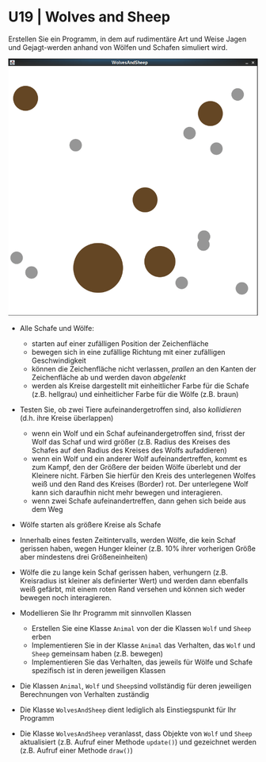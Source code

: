 # U19 | Wolves and Sheep

Erstellen Sie ein Programm, in dem auf rudimentäre Art und Weise Jagen und Gejagt-werden anhand von Wölfen und Schafen simuliert wird.

![Wolves&Sheep!](./docs/wolves&sheep_demo.gif)

- Alle Schafe und Wölfe:
  - starten auf einer zufälligen Position der Zeichenfläche
  - bewegen sich in eine zufällige Richtung mit einer zufälligen Geschwindigkeit
  - können die Zeichenfläche nicht verlassen, _prallen_ an den Kanten der Zeichenfläche ab und werden davon _abgelenkt_
  - werden als Kreise dargestellt mit einheitlicher Farbe für die Schafe (z.B. hellgrau) und einheitlicher Farbe für die Wölfe (z.B. braun)

- Testen Sie, ob zwei Tiere aufeinandergetroffen sind, also _kollidieren_ (d.h. ihre Kreise überlappen)
  - wenn ein Wolf und ein Schaf aufeinandergetroffen sind, frisst der Wolf das Schaf und wird größer (z.B. Radius des Kreises des Schafes auf den Radius des Kreises des Wolfs aufaddieren)
  - wenn ein Wolf und ein anderer Wolf aufeinandertreffen, kommt es zum Kampf, den der Größere der beiden Wölfe überlebt und der Kleinere nicht. Färben Sie hierfür den Kreis des unterlegenen Wolfes weiß und den Rand des Kreises (Border) rot. Der unterlegene Wolf kann sich daraufhin nicht mehr bewegen und interagieren.
  - wenn zwei Schafe aufeinandertreffen, dann gehen sich beide aus dem Weg
 
- Wölfe starten als größere Kreise als Schafe
- Innerhalb eines festen Zeitintervalls, werden Wölfe, die kein Schaf gerissen haben, wegen Hunger kleiner (z.B. 10% ihrer vorherigen Größe aber mindestens drei Größeneinheiten)
- Wölfe die zu lange kein Schaf gerissen haben, verhungern (z.B. Kreisradius ist kleiner als definierter Wert) und werden dann ebenfalls weiß gefärbt, mit einem roten Rand versehen und können sich weder bewegen noch interagieren. 

- Modellieren Sie Ihr Programm mit sinnvollen Klassen
  - Erstellen Sie eine Klasse `Animal` von der die Klassen `Wolf` und `Sheep` erben
  - Implementieren Sie in der Klasse `Animal` das Verhalten, das `Wolf` und `Sheep` gemeinsam haben (z.B. bewegen)
  - Implementieren Sie das Verhalten, das jeweils für Wölfe und Schafe spezifisch ist in deren jeweiligen Klassen
 
- Die Klassen `Animal`, `Wolf` und `Sheep`sind vollständig für deren jeweiligen Berechnungen von Verhalten zuständig
- Die Klasse `WolvesAndSheep` dient lediglich als Einstiegspunkt für Ihr Programm 
- Die Klasse `WolvesAndSheep` veranlasst, dass Objekte von `Wolf` und `Sheep` aktualisiert (z.B. Aufruf einer Methode `update()`) und gezeichnet werden (z.B. Aufruf einer Methode `draw()`)
